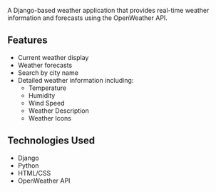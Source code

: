 A Django-based weather application that provides real-time weather information and forecasts using the OpenWeather API.

## Features

- Current weather display
- Weather forecasts
- Search by city name
- Detailed weather information including:
  - Temperature
  - Humidity
  - Wind Speed
  - Weather Description
  - Weather Icons

## Technologies Used

- Django
- Python
- HTML/CSS
- OpenWeather API
